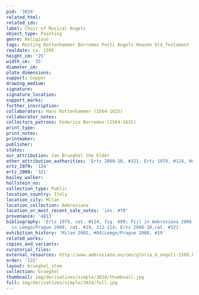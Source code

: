 ```yaml
---
pid: '3024'
related_html: 
related_ids: 
label: Choir of Musical Angels
object_type: Painting
genre: Religious
tags: Resting Rottenhammer Borromeo Putti Angels Heaven Old_Testament
realdate: ca. 1595
height_cm: '25'
width_cm: '35'
diameter_cm: 
plate_dimensions: 
support: Copper
drawing_medium: 
signature: 
signature_location: 
support_marks: 
further_inscription: 
collaborators: Hans Rottenhammer (1564-1625)
collaborator_notes: 
collectors_patrons: Federico Borromeo (1564-1631)
print_type: 
print_notes: 
printmaker: 
publisher: 
states: 
our_attribution: Jan Brueghel the Elder
other_attribution_authorities: 'Ertz 2008-10, #321, Ertz 1979, #124, Honig database'
ertz_1979: '124'
ertz_2008: '321'
bailey_walker: 
hollstein_no: 
collection_type: Public
location_country: Italy
location_city: Milan
location_collection: Ambrosiana
location_or_most_recent_sale_notes: 'inv. #70'
provenance: '4813'
bibliography: 'Ertz 1979, cat. #124, fig. 609; Pijl in Ambrosiana 2006, 225-6; Borggrefe
  in Lemgo/Prague 2008, cat. #19, 112-114; Ertz 2008-10,cat. #321'
exhibition_history: 'Milan 2002, #84|Lemgo/Prague 2008, #19'
related_works: 
copies_and_variants: 
curatorial_files: 
external_resources: http://www.ambrosiana.eu/cms/gloria_d_angeli-1568.html
order: '122'
layout: brueghel_item
collection: brueghel
thumbnail: img/derivatives/simple/3024/thumbnail.jpg
full: img/derivatives/simple/3024/full.jpg
---
```

